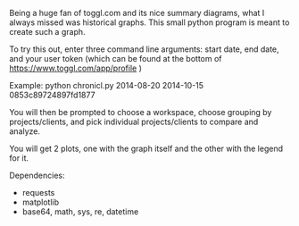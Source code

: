 Being a huge fan of toggl.com and its nice summary diagrams, what I always missed was historical graphs.
This small python program is meant to create such a graph.

To try this out, enter three command line arguments: start date, end date, and your user token (which can be found at the bottom of https://www.toggl.com/app/profile )

Example:
python chronicl.py 2014-08-20 2014-10-15 0853c89724897fd1877

You will then be prompted to choose a workspace, choose grouping by projects/clients, and pick individual projects/clients to compare and analyze.

You will get 2 plots, one with the graph itself and the other with the legend for it.


Dependencies:
- requests
- matplotlib
- base64, math, sys, re, datetime